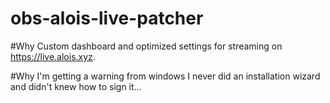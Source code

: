 # obs-alois-live-patcher
#Why
Custom dashboard and optimized settings for streaming on https://live.alois.xyz.

#Why I'm getting a warning from windows
I never did an installation wizard and didn't knew how to sign it...
